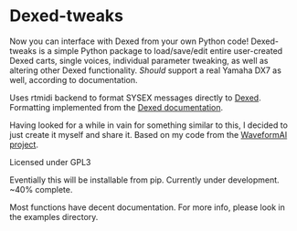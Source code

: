 # Dexed-tweaks

Now you can interface with Dexed from your own Python code! Dexed-tweaks is a simple Python package to load/save/edit entire user-created Dexed carts, single voices, individual parameter tweaking, as well as altering other Dexed functionality. *Should* support a real Yamaha DX7 as well, according to documentation.

Uses rtmidi backend to format SYSEX messages directly to [Dexed](https://github.com/asb2m10/dexed/tree/master). Formatting implemented from the [Dexed documentation](https://github.com/asb2m10/dexed/blob/master/Documentation/sysex-format.txt).

Having looked for a while in vain for something similar to this, I decided to just create it myself and share it. Based on my code from the [WaveformAI project](https://waveformai.wm.edu).

Licensed under GPL3

Eventially this will be installable from pip. Currently under development. ~40% complete.

Most functions have decent documentation. For more info, please look in the examples directory.

